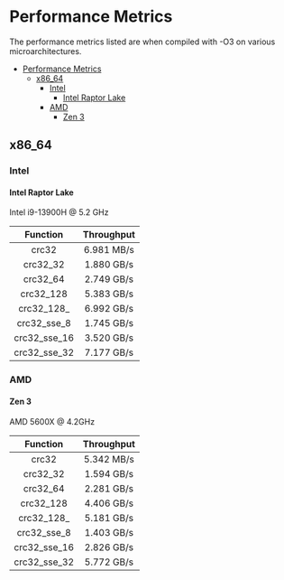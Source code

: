 # Performance Metrics

The performance metrics listed are when compiled with -O3 on various microarchitectures.

- [Performance Metrics](#performance-metrics)
  - [x86\_64](#x86_64)
    - [Intel](#intel)
      - [Intel Raptor Lake](#intel-raptor-lake)
    - [AMD](#amd)
      - [Zen 3](#zen-3)

## x86_64

### Intel

#### Intel Raptor Lake

Intel i9-13900H @ 5.2 GHz

| **Function**  | **Throughput**  |
|:------------: |:--------------: |
|  crc32        | 6.981 MB/s      |
|  crc32_32     | 1.880 GB/s      |
|  crc32_64     | 2.749 GB/s      |
|  crc32_128    | 5.383 GB/s      |
|  crc32_128_   | 6.992 GB/s      |
|  crc32_sse_8  | 1.745 GB/s      |
|  crc32_sse_16 | 3.520 GB/s      |
|  crc32_sse_32 | 7.177 GB/s      |

### AMD

#### Zen 3

AMD 5600X @ 4.2GHz

| **Function**  | **Throughput**  |
|:------------: |:--------------: |
|  crc32        | 5.342 MB/s      |
|  crc32_32     | 1.594 GB/s      |
|  crc32_64     | 2.281 GB/s      |
|  crc32_128    | 4.406 GB/s      |
|  crc32_128_   | 5.181 GB/s      |
|  crc32_sse_8  | 1.403 GB/s      |
|  crc32_sse_16 | 2.826 GB/s      |
|  crc32_sse_32 | 5.772 GB/s      |
